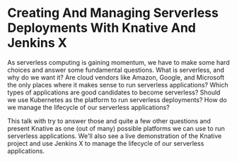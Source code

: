 # Creating And Managing Serverless Deployments With Knative And Jenkins X

As serverless computing is gaining momentum, we have to make some hard choices and answer some fundamental questions. What is serverless, and why do we want it? Are cloud vendors like Amazon, Google, and Microsoft the only places where it makes sense to run serverless applications? Which types of applications are good candidates to become serverless? Should we use Kubernetes as the platform to run serverless deployments? How do we manage the lifecycle of our serverless applications?

This talk with try to answer those and quite a few other questions and present Knative as one (out of many) possible platforms we can use to run serverless applications. We'll also see a live demonstration of the Knative project and use Jenkins X to manage the lifecycle of our serverless applications.